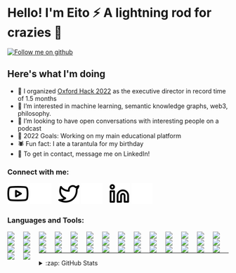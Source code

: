 # Hello! I'm Eito ⚡ A lightning rod for crazies 👋 

[![Follow me on github](https://img.shields.io/github/followers/miyamura80?style=for-the-badge)](https://github.com/Miyamura80)

## Here's what I'm doing

- 👑 I organized [Oxford Hack 2022](https://oxfordhack22.co.uk) as the executive director in record time of 1.5 months
- 👀 I’m interested in machine learning, semantic knowledge graphs, web3, philosophy.
- 🎤 I’m looking to have open conversations with interesting people on a podcast
- 🥅 2022 Goals: Working on my main educational platform
- 🕷️ Fun fact: I ate a tarantula for my birthday
- 📧 To get in contact, message me on LinkedIn!


### Connect with me:

<!-- [![website](./img/globe-light.svg)](http://eimi.online#gh-light-mode-only)
[![website](./img/globe-dark.svg)](http://eimi.online#gh-dark-mode-only)
&nbsp;&nbsp; -->
[![website](./img/youtube-light.svg)](https://www.youtube.com/channel/UC0WHZ03hTP3c6_DVPWmUCWw#gh-light-mode-only)
[![website](./img/youtube-dark.svg)](https://www.youtube.com/channel/UC0WHZ03hTP3c6_DVPWmUCWw#gh-dark-mode-only)
&nbsp;&nbsp;
[![website](./img/twitter-light.svg)](https://twitter.com/Eito_Miyamura#gh-light-mode-only)
[![website](./img/twitter-dark.svg)](https://twitter.com/Eito_Miyamura#gh-dark-mode-only)
&nbsp;&nbsp;
[![website](./img/linkedin-light.svg)](https://www.linkedin.com/in/eito-miyamura-157305121/#gh-light-mode-only)
[![website](./img/linkedin-dark.svg)](https://www.linkedin.com/in/eito-miyamura-157305121/#gh-dark-mode-only)

### Languages and Tools:

<img align="left" width="26px" style="padding-right:10px" src="https://cdn.jsdelivr.net/gh/devicons/devicon/icons/kubernetes/kubernetes-plain-wordmark.svg" />
<img align="left" width="26px" style="padding-right:10px" src="https://cdn.jsdelivr.net/gh/devicons/devicon/icons/ansible/ansible-original-wordmark.svg" />
<img align="left" width="26px" style="padding-right:10px" src="https://cdn.jsdelivr.net/gh/devicons/devicon/icons/arduino/arduino-original-wordmark.svg" />
<img align="left" width="26px" style="padding-right:10px" src="https://cdn.jsdelivr.net/gh/devicons/devicon/icons/azure/azure-original-wordmark.svg" />
<img align="left" width="26px" style="padding-right:10px" src="https://cdn.jsdelivr.net/gh/devicons/devicon/icons/bash/bash-original.svg" />
<img align="left" width="26px" style="padding-right:10px" src="https://cdn.jsdelivr.net/gh/devicons/devicon/icons/csharp/csharp-original.svg" />
<img align="left" width="26px" style="padding-right:10px" src="https://cdn.jsdelivr.net/gh/devicons/devicon/icons/css3/css3-original.svg" />
<img align="left" width="26px" style="padding-right:10px" src="https://cdn.jsdelivr.net/gh/devicons/devicon/icons/d3js/d3js-original.svg" />
<img align="left" width="26px" style="padding-right:10px" src="https://cdn.jsdelivr.net/gh/devicons/devicon/icons/docker/docker-original-wordmark.svg" />
<img align="left" width="26px" style="padding-right:10px" src="https://cdn.jsdelivr.net/gh/devicons/devicon/icons/discordjs/discordjs-original-wordmark.svg" />
<img align="left" width="26px" style="padding-right:10px" src="https://cdn.jsdelivr.net/gh/devicons/devicon/icons/flask/flask-original.svg" />
<img align="left" width="26px" style="padding-right:10px" src="https://cdn.jsdelivr.net/gh/devicons/devicon/icons/gimp/gimp-plain-wordmark.svg" />
<img align="left" width="26px" style="padding-right:10px" src="https://cdn.jsdelivr.net/gh/devicons/devicon/icons/git/git-original.svg" />
<img align="left" width="26px" style="padding-right:10px" src="https://cdn.jsdelivr.net/gh/devicons/devicon/icons/github/github-original.svg" />
<img align="left" width="26px" style="padding-right:10px" src="https://cdn.jsdelivr.net/gh/devicons/devicon/icons/googlecloud/googlecloud-original-wordmark.svg" />
<img align="left" width="26px" style="padding-right:10px" src="https://cdn.jsdelivr.net/gh/devicons/devicon/icons/haskell/haskell-original-wordmark.svg" />
<img align="left" width="26px" style="padding-right:10px" src="https://cdn.jsdelivr.net/gh/devicons/devicon/icons/heroku/heroku-original-wordmark.svg" />
<img align="left" width="26px" style="padding-right:10px" src="https://cdn.jsdelivr.net/gh/devicons/devicon/icons/html5/html5-original-wordmark.svg" />
<img align="left" width="26px" style="padding-right:10px" src="https://cdn.jsdelivr.net/gh/devicons/devicon/icons/intellij/intellij-original.svg" />
<img align="left" width="26px" style="padding-right:10px" src="https://cdn.jsdelivr.net/gh/devicons/devicon/icons/java/java-original.svg" />
<img align="left" width="26px" style="padding-right:10px" src="https://cdn.jsdelivr.net/gh/devicons/devicon/icons/javascript/javascript-original.svg" />
<img align="left" width="26px" style="padding-right:10px" src="https://cdn.jsdelivr.net/gh/devicons/devicon/icons/jetbrains/jetbrains-original.svg" />
<img align="left" width="26px" style="padding-right:10px" src="https://cdn.jsdelivr.net/gh/devicons/devicon/icons/jupyter/jupyter-original.svg" />
<img align="left" width="26px" style="padding-right:10px" src="https://cdn.jsdelivr.net/gh/devicons/devicon/icons/latex/latex-original.svg" />
<img align="left" width="26px" style="padding-right:10px" src="https://cdn.jsdelivr.net/gh/devicons/devicon/icons/linux/linux-original.svg" />
<img align="left" width="26px" style="padding-right:10px" src="https://cdn.jsdelivr.net/gh/devicons/devicon/icons/mysql/mysql-original-wordmark.svg" />
<img align="left" width="26px" style="padding-right:10px" src="https://cdn.jsdelivr.net/gh/devicons/devicon/icons/nodejs/nodejs-original.svg" />
<img align="left" width="26px" style="padding-right:10px" src="https://cdn.jsdelivr.net/gh/devicons/devicon/icons/npm/npm-original-wordmark.svg" />
<img align="left" width="26px" style="padding-right:10px" src="https://cdn.jsdelivr.net/gh/devicons/devicon/icons/numpy/numpy-original-wordmark.svg" />
<img align="left" width="26px" style="padding-right:10px" src="https://cdn.jsdelivr.net/gh/devicons/devicon/icons/python/python-original.svg" />
<img align="left" width="26px" style="padding-right:10px" src="https://cdn.jsdelivr.net/gh/devicons/devicon/icons/pytorch/pytorch-original-wordmark.svg" />
<img align="left" width="26px" style="padding-right:10px" src="https://cdn.jsdelivr.net/gh/devicons/devicon/icons/raspberrypi/raspberrypi-original.svg" />
<img align="left" width="26px" style="padding-right:10px" src="https://cdn.jsdelivr.net/gh/devicons/devicon/icons/react/react-original-wordmark.svg" />
<img align="left" width="26px" style="padding-right:10px" src="https://cdn.jsdelivr.net/gh/devicons/devicon/icons/redis/redis-original-wordmark.svg" />
<img align="left" width="26px" style="padding-right:10px" src="https://cdn.jsdelivr.net/gh/devicons/devicon/icons/rust/rust-plain.svg" />
<img align="left" width="26px" style="padding-right:10px" src="https://cdn.jsdelivr.net/gh/devicons/devicon/icons/scala/scala-original-wordmark.svg" />
<img align="left" width="26px" style="padding-right:10px" src="https://cdn.jsdelivr.net/gh/devicons/devicon/icons/tensorflow/tensorflow-original.svg" />
<img align="left" width="26px" style="padding-right:10px" src="https://cdn.jsdelivr.net/gh/devicons/devicon/icons/terraform/terraform-original-wordmark.svg" />
<img align="left" width="26px" style="padding-right:10px" src="https://cdn.jsdelivr.net/gh/devicons/devicon/icons/trello/trello-plain.svg" />
<img align="left" width="26px" style="padding-right:10px" src="https://cdn.jsdelivr.net/gh/devicons/devicon/icons/unity/unity-original-wordmark.svg" />
<img align="left" width="26px" style="padding-right:10px" src="https://cdn.jsdelivr.net/gh/devicons/devicon/icons/ubuntu/ubuntu-plain-wordmark.svg" />
<img align="left" width="26px" style="padding-right:10px" src="https://cdn.jsdelivr.net/gh/devicons/devicon/icons/vscode/vscode-original.svg" />
<img align="left" width="26px" style="padding-right:10px" src="https://cdn.jsdelivr.net/gh/devicons/devicon/icons/anaconda/anaconda-original.svg" />
<img align="left" width="26px" style="padding-right:10px" src="https://cdn.jsdelivr.net/gh/devicons/devicon/icons/blender/blender-original.svg" />


<br />
<br />

---



<details>
  <summary>:zap: GitHub Stats</summary>

  <img align="left" alt="Miyamura80's GitHub Stats" src="https://github-readme-stats.vercel.app/api?username=Miyamura80&show_icons=true&hide_border=false&title_color=ff652f&icon_color=FFE400&bg_color=09131B&text_color=ffffff&border_color=0c1a25" />

</details>

[website]: http://eimi.online
[twitter]: https://twitter.com/Eito_Miyamura
[youtube]: https://www.youtube.com/channel/UC0WHZ03hTP3c6_DVPWmUCWw
[linkedin]: https://www.linkedin.com/in/eito-miyamura-157305121/
